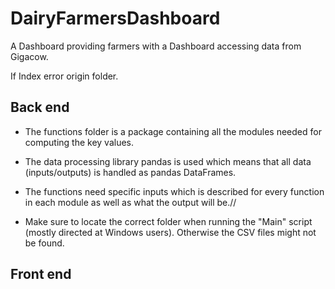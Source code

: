 # DairyFarmersDashboard
A Dashboard providing farmers with a Dashboard accessing data from Gigacow.


If Index error origin folder.


## Back end
* The functions folder is a package containing all the modules needed for computing the key values.
* The data processing library pandas is used which means that all data (inputs/outputs) is handled as pandas DataFrames.
* The functions need specific inputs which is described for every function in each module as well as what the output will be.//

* Make sure to locate the correct folder when running the "Main" script (mostly directed at Windows users). Otherwise the CSV files
might not be found.


## Front end
